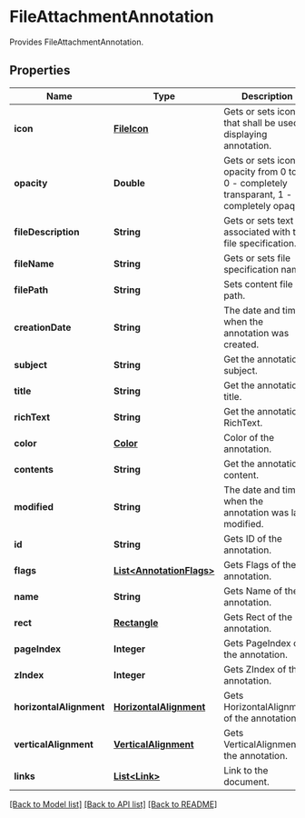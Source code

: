 ﻿
# FileAttachmentAnnotation
Provides FileAttachmentAnnotation.

## Properties
Name | Type | Description | Notes
------------ | ------------- | ------------- | -------------
**icon** | [**FileIcon**](FileIcon.md) | Gets or sets icon that shall be used in displaying annotation. | [optional]
**opacity** | **Double** | Gets or sets icon's opacity from 0 to 1: 0 - completely transparant, 1 - completely opaque. | [optional]
**fileDescription** | **String** | Gets or sets text associated with the file specification.  | [optional]
**fileName** | **String** | Gets or sets file specification name.  | [optional]
**filePath** | **String** | Sets content file path.  | [optional]
**creationDate** | **String** | The date and time when the annotation was created. | [optional]
**subject** | **String** | Get the annotation subject. | [optional]
**title** | **String** | Get the annotation title. | [optional]
**richText** | **String** | Get the annotation RichText. | [optional]
**color** | [**Color**](Color.md) | Color of the annotation. | [optional]
**contents** | **String** | Get the annotation content. | [optional]
**modified** | **String** | The date and time when the annotation was last modified. | [optional]
**id** | **String** | Gets ID of the annotation. | [optional]
**flags** | [**List&lt;AnnotationFlags&gt;**](AnnotationFlags.md) | Gets Flags of the annotation. | [optional]
**name** | **String** | Gets Name of the annotation. | [optional]
**rect** | [**Rectangle**](Rectangle.md) | Gets Rect of the annotation. | 
**pageIndex** | **Integer** | Gets PageIndex of the annotation. | [optional]
**zIndex** | **Integer** | Gets ZIndex of the annotation. | [optional]
**horizontalAlignment** | [**HorizontalAlignment**](HorizontalAlignment.md) | Gets HorizontalAlignment of the annotation. | [optional]
**verticalAlignment** | [**VerticalAlignment**](VerticalAlignment.md) | Gets VerticalAlignment of the annotation. | [optional]
**links** | [**List&lt;Link&gt;**](Link.md) | Link to the document. | [optional]


[[Back to Model list]](../README.md#documentation-for-models) [[Back to API list]](../README.md#documentation-for-api-endpoints) [[Back to README]](../README.md)


